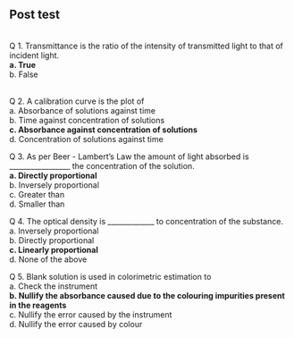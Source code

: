 ## Post test
<br>
Q 1. Transmittance is the ratio of the intensity of transmitted light to that of incident light. <br>
<b>a. True</b><br>
b. False<br><br>

Q 2.  A calibration curve is the plot of <br>
a. Absorbance of solutions against time<br>
b. Time against concentration of solutions<br>
<b>c. Absorbance against concentration of solutions</b><br>
d. Concentration of solutions against time<br>

Q 3. As per Beer - Lambert’s Law the amount of light absorbed is _________________ the concentration of the solution. <br>
<b>a. Directly proportional</b><br>
b. Inversely proportional<br>
c. Greater than<br>
d. Smaller than<br>

Q 4. The optical density is _____________ to concentration of the substance. <br>
a. Inversely proportional<br>
b. Directly proportional<br>
<b>c. Linearly proportional</b><br>
d. None of the above<br>

Q 5. Blank solution is used in colorimetric estimation to <br>
a. Check the instrument<br>
<b>b. Nullify the absorbance caused due to the colouring impurities present in the reagents</b><br>
c. Nullify the error caused by the instrument<br>
d. Nullify the error caused by colour
